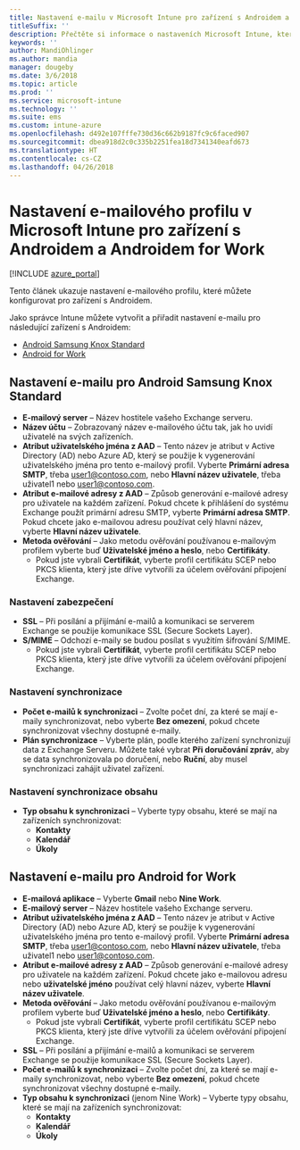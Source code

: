 ```yaml
---
title: Nastavení e-mailu v Microsoft Intune pro zařízení s Androidem a s Androidem for Work
titleSuffix: ''
description: Přečtěte si informace o nastaveních Microsoft Intune, která můžete použít ke konfiguraci nastavení e-mailu na zařízeních se systémem Android a Android for Work.
keywords: ''
author: MandiOhlinger
ms.author: mandia
manager: dougeby
ms.date: 3/6/2018
ms.topic: article
ms.prod: ''
ms.service: microsoft-intune
ms.technology: ''
ms.suite: ems
ms.custom: intune-azure
ms.openlocfilehash: d492e107fffe730d36c662b9187fc9c6faced907
ms.sourcegitcommit: dbea918d2c0c335b2251fea18d7341340eafd673
ms.translationtype: HT
ms.contentlocale: cs-CZ
ms.lasthandoff: 04/26/2018
---
```

# <a name="email-profile-settings-in-microsoft-intune-for-devices-running-android-and-android-for-work"></a>Nastavení e-mailového profilu v Microsoft Intune pro zařízení s Androidem a Androidem for Work

[!INCLUDE [azure_portal](./includes/azure_portal.md)]

Tento článek ukazuje nastavení e-mailového profilu, které můžete konfigurovat pro zařízení s Androidem.

Jako správce Intune můžete vytvořit a přiřadit nastavení e-mailu pro následující zařízení s Androidem:
- [Android Samsung Knox Standard](#android-samsung-knox-standard-email-settings)
- [Android for Work](#android-for-work-email-settings)

## <a name="android-samsung-knox-standard-email-settings"></a>Nastavení e-mailu pro Android Samsung Knox Standard
- **E-mailový server** – Název hostitele vašeho Exchange serveru.
- **Název účtu** – Zobrazovaný název e-mailového účtu tak, jak ho uvidí uživatelé na svých zařízeních.
- **Atribut uživatelského jména z AAD** – Tento název je atribut v Active Directory (AD) nebo Azure AD, který se použije k vygenerování uživatelského jména pro tento e-mailový profil. Vyberte **Primární adresa SMTP**, třeba user1@contoso.com, nebo **Hlavní název uživatele**, třeba uživatel1 nebo user1@contoso.com.
- **Atribut e-mailové adresy z AAD** – Způsob generování e-mailové adresy pro uživatele na každém zařízení. Pokud chcete k přihlášení do systému Exchange použít primární adresu SMTP, vyberte **Primární adresa SMTP**. Pokud chcete jako e-mailovou adresu používat celý hlavní název, vyberte **Hlavní název uživatele**.
- **Metoda ověřování** – Jako metodu ověřování používanou e-mailovým profilem vyberte buď **Uživatelské jméno a heslo**, nebo **Certifikáty**.
    - Pokud jste vybrali **Certifikát**, vyberte profil certifikátu SCEP nebo PKCS klienta, který jste dříve vytvořili za účelem ověřování připojení Exchange.

### <a name="security-settings"></a>Nastavení zabezpečení

- **SSL** – Při posílání a přijímání e-mailů a komunikaci se serverem Exchange se použije komunikace SSL (Secure Sockets Layer).
- **S/MIME** – Odchozí e-maily se budou posílat s využitím šifrování S/MIME.
    - Pokud jste vybrali **Certifikát**, vyberte profil certifikátu SCEP nebo PKCS klienta, který jste dříve vytvořili za účelem ověřování připojení Exchange.

### <a name="synchronization-settings"></a>Nastavení synchronizace

- **Počet e-mailů k synchronizaci** – Zvolte počet dní, za které se mají e-maily synchronizovat, nebo vyberte **Bez omezení**, pokud chcete synchronizovat všechny dostupné e-maily.
- **Plán synchronizace** – Vyberte plán, podle kterého zařízení synchronizují data z Exchange Serveru. Můžete také vybrat **Při doručování zpráv**, aby se data synchronizovala po doručení, nebo **Ruční**, aby musel synchronizaci zahájit uživatel zařízení.

### <a name="content-sync-settings"></a>Nastavení synchronizace obsahu

- **Typ obsahu k synchronizaci** – Vyberte typy obsahu, které se mají na zařízeních synchronizovat:
    - **Kontakty**
    - **Kalendář**
    - **Úkoly**

## <a name="android-for-work-email-settings"></a>Nastavení e-mailu pro Android for Work

- **E-mailová aplikace** – Vyberte **Gmail** nebo **Nine Work**.
- **E-mailový server** – Název hostitele vašeho Exchange serveru.
- **Atribut uživatelského jména z AAD** – Tento název je atribut v Active Directory (AD) nebo Azure AD, který se použije k vygenerování uživatelského jména pro tento e-mailový profil. Vyberte **Primární adresa SMTP**, třeba user1@contoso.com, nebo **Hlavní název uživatele**, třeba uživatel1 nebo user1@contoso.com.
- **Atribut e-mailové adresy z AAD** – Způsob generování e-mailové adresy pro uživatele na každém zařízení. Pokud chcete jako e-mailovou adresu nebo **uživatelské jméno** používat celý hlavní název, vyberte **Hlavní název uživatele**.
- **Metoda ověřování** – Jako metodu ověřování používanou e-mailovým profilem vyberte buď **Uživatelské jméno a heslo**, nebo **Certifikáty**.
    - Pokud jste vybrali **Certifikát**, vyberte profil certifikátu SCEP nebo PKCS klienta, který jste dříve vytvořili za účelem ověřování připojení Exchange.
- **SSL** – Při posílání a přijímání e-mailů a komunikaci se serverem Exchange se použije komunikace SSL (Secure Sockets Layer).
- **Počet e-mailů k synchronizaci** – Zvolte počet dní, za které se mají e-maily synchronizovat, nebo vyberte **Bez omezení**, pokud chcete synchronizovat všechny dostupné e-maily.
- **Typ obsahu k synchronizaci** (jenom Nine Work) – Vyberte typy obsahu, které se mají na zařízeních synchronizovat:
    - **Kontakty**
    - **Kalendář**
    - **Úkoly**
